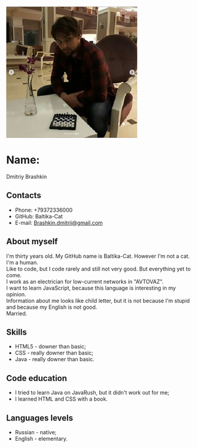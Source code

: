 ![Alt-photo](photo_for_cv.jpg "Profile photo")

# Name:
Dmitriy Brashkin

## Contacts
* Phone: +79372336000
* GitHub: Baltika-Cat
* E-mail: Brashkin.dmitrii@gmail.com

## About myself
I'm thirty years old. My GitHub name is Baltika-Cat. However I'm not a cat. I'm a human.  
Like to code, but I code rarely and still not very good. But everything yet to come.  
I work as an electrician for low-current networks in "AVTOVAZ".  
I want to learn JavaScript, because this language is interesting in my opinion.  
Information about me looks like child letter, but it is not because I'm stupid and because my English is not good.  
Married.

## Skills
* HTML5 - downer than basic;
* CSS - really downer than basic;
* Java - really downer than basic.

## Code education
* I tried to learn Java on JavaRush, but it didn't work out for me;
* I learned HTML and CSS with a book.

## Languages levels
* Russian - native;
* English - elementary.
